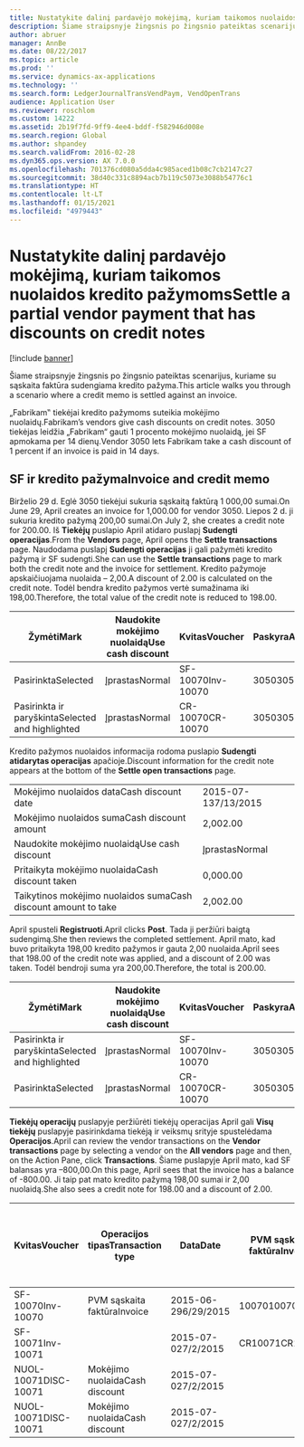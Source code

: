 ```yaml
---
title: Nustatykite dalinį pardavėjo mokėjimą, kuriam taikomos nuolaidos kredito pažymoms
description: Šiame straipsnyje žingsnis po žingsnio pateiktas scenarijus, kuriame su sąskaita faktūra sudengiama kredito pažyma.
author: abruer
manager: AnnBe
ms.date: 08/22/2017
ms.topic: article
ms.prod: ''
ms.service: dynamics-ax-applications
ms.technology: ''
ms.search.form: LedgerJournalTransVendPaym, VendOpenTrans
audience: Application User
ms.reviewer: roschlom
ms.custom: 14222
ms.assetid: 2b19f7fd-9ff9-4ee4-bddf-f582946d008e
ms.search.region: Global
ms.author: shpandey
ms.search.validFrom: 2016-02-28
ms.dyn365.ops.version: AX 7.0.0
ms.openlocfilehash: 701376cd080a5dda4c985aced1b08c7cb2147c27
ms.sourcegitcommit: 38d40c331c8894acb7b119c5073e3088b54776c1
ms.translationtype: HT
ms.contentlocale: lt-LT
ms.lasthandoff: 01/15/2021
ms.locfileid: "4979443"
---
```

# <a name="settle-a-partial-vendor-payment-that-has-discounts-on-credit-notes"></a><span data-ttu-id="71296-103">Nustatykite dalinį pardavėjo mokėjimą, kuriam taikomos nuolaidos kredito pažymoms</span><span class="sxs-lookup"><span data-stu-id="71296-103">Settle a partial vendor payment that has discounts on credit notes</span></span>

[!include [banner](../includes/banner.md)]

<span data-ttu-id="71296-104">Šiame straipsnyje žingsnis po žingsnio pateiktas scenarijus, kuriame su sąskaita faktūra sudengiama kredito pažyma.</span><span class="sxs-lookup"><span data-stu-id="71296-104">This article walks you through a scenario where a credit memo is settled against an invoice.</span></span>

<span data-ttu-id="71296-105">„Fabrikam‟ tiekėjai kredito pažymoms suteikia mokėjimo nuolaidų.</span><span class="sxs-lookup"><span data-stu-id="71296-105">Fabrikam’s vendors give cash discounts on credit notes.</span></span> <span data-ttu-id="71296-106">3050 tiekėjas leidžia „Fabrikam“ gauti 1 procento mokėjimo nuolaidą, jei SF apmokama per 14 dienų.</span><span class="sxs-lookup"><span data-stu-id="71296-106">Vendor 3050 lets Fabrikam take a cash discount of 1 percent if an invoice is paid in 14 days.</span></span>

## <a name="invoice-and-credit-memo"></a><span data-ttu-id="71296-107">SF ir kredito pažyma</span><span class="sxs-lookup"><span data-stu-id="71296-107">Invoice and credit memo</span></span>
<span data-ttu-id="71296-108">Birželio 29 d. Eglė 3050 tiekėjui sukuria sąskaitą faktūrą 1 000,00 sumai.</span><span class="sxs-lookup"><span data-stu-id="71296-108">On June 29, April creates an invoice for 1,000.00 for vendor 3050.</span></span> <span data-ttu-id="71296-109">Liepos 2 d. ji sukuria kredito pažymą 200,00 sumai.</span><span class="sxs-lookup"><span data-stu-id="71296-109">On July 2, she creates a credit note for 200.00.</span></span> <span data-ttu-id="71296-110">Iš **Tiekėjų** puslapio April atidaro puslapį **Sudengti operacijas**.</span><span class="sxs-lookup"><span data-stu-id="71296-110">From the **Vendors** page, April opens the **Settle transactions** page.</span></span> <span data-ttu-id="71296-111">Naudodama puslapį **Sudengti operacijas** ji gali pažymėti kredito pažymą ir SF sudengti.</span><span class="sxs-lookup"><span data-stu-id="71296-111">She can use the **Settle transactions** page to mark both the credit note and the invoice for settlement.</span></span> <span data-ttu-id="71296-112">Kredito pažymoje apskaičiuojama nuolaida – 2,00.</span><span class="sxs-lookup"><span data-stu-id="71296-112">A discount of 2.00 is calculated on the credit note.</span></span> <span data-ttu-id="71296-113">Todėl bendra kredito pažymos vertė sumažinama iki 198,00.</span><span class="sxs-lookup"><span data-stu-id="71296-113">Therefore, the total value of the credit note is reduced to 198.00.</span></span>

| <span data-ttu-id="71296-114">Žymėti</span><span class="sxs-lookup"><span data-stu-id="71296-114">Mark</span></span>                     | <span data-ttu-id="71296-115">Naudokite mokėjimo nuolaidą</span><span class="sxs-lookup"><span data-stu-id="71296-115">Use cash discount</span></span> | <span data-ttu-id="71296-116">Kvitas</span><span class="sxs-lookup"><span data-stu-id="71296-116">Voucher</span></span>   | <span data-ttu-id="71296-117">Paskyra</span><span class="sxs-lookup"><span data-stu-id="71296-117">Account</span></span> | <span data-ttu-id="71296-118">Data</span><span class="sxs-lookup"><span data-stu-id="71296-118">Date</span></span>      | <span data-ttu-id="71296-119">Terminas</span><span class="sxs-lookup"><span data-stu-id="71296-119">Due date</span></span>  | <span data-ttu-id="71296-120">PVM sąskaita faktūra</span><span class="sxs-lookup"><span data-stu-id="71296-120">Invoice</span></span> | <span data-ttu-id="71296-121">Suma operacijos valiuta</span><span class="sxs-lookup"><span data-stu-id="71296-121">Amount in transaction currency</span></span> | <span data-ttu-id="71296-122">Valiuta</span><span class="sxs-lookup"><span data-stu-id="71296-122">Currency</span></span> | <span data-ttu-id="71296-123">Sudengtina suma</span><span class="sxs-lookup"><span data-stu-id="71296-123">Amount to settle</span></span> |
|--------------------------|-------------------|-----------|---------|-----------|-----------|---------|--------------------------------|----------|------------------|
| <span data-ttu-id="71296-124">Pasirinkta</span><span class="sxs-lookup"><span data-stu-id="71296-124">Selected</span></span>                 | <span data-ttu-id="71296-125">Įprastas</span><span class="sxs-lookup"><span data-stu-id="71296-125">Normal</span></span>            | <span data-ttu-id="71296-126">SF-10070</span><span class="sxs-lookup"><span data-stu-id="71296-126">Inv-10070</span></span> | <span data-ttu-id="71296-127">3050</span><span class="sxs-lookup"><span data-stu-id="71296-127">3050</span></span>    | <span data-ttu-id="71296-128">2015-06-29</span><span class="sxs-lookup"><span data-stu-id="71296-128">6/29/2015</span></span> | <span data-ttu-id="71296-129">2015-07-29</span><span class="sxs-lookup"><span data-stu-id="71296-129">7/29/2015</span></span> | <span data-ttu-id="71296-130">10070</span><span class="sxs-lookup"><span data-stu-id="71296-130">10070</span></span>   | <span data-ttu-id="71296-131">–1 000,00</span><span class="sxs-lookup"><span data-stu-id="71296-131">-1,000.00</span></span>                      | <span data-ttu-id="71296-132">USD</span><span class="sxs-lookup"><span data-stu-id="71296-132">USD</span></span>      | <span data-ttu-id="71296-133">–990,00</span><span class="sxs-lookup"><span data-stu-id="71296-133">-990.00</span></span>          |
| <span data-ttu-id="71296-134">Pasirinkta ir paryškinta</span><span class="sxs-lookup"><span data-stu-id="71296-134">Selected and highlighted</span></span> | <span data-ttu-id="71296-135">Įprastas</span><span class="sxs-lookup"><span data-stu-id="71296-135">Normal</span></span>            | <span data-ttu-id="71296-136">CR-10070</span><span class="sxs-lookup"><span data-stu-id="71296-136">CR-10070</span></span>  | <span data-ttu-id="71296-137">3050</span><span class="sxs-lookup"><span data-stu-id="71296-137">3050</span></span>    | <span data-ttu-id="71296-138">2015-07-02</span><span class="sxs-lookup"><span data-stu-id="71296-138">7/2/2015</span></span>  | <span data-ttu-id="71296-139">2015-07-29</span><span class="sxs-lookup"><span data-stu-id="71296-139">7/29/2015</span></span> |         | <span data-ttu-id="71296-140">200,00</span><span class="sxs-lookup"><span data-stu-id="71296-140">200.00</span></span>                         | <span data-ttu-id="71296-141">USD</span><span class="sxs-lookup"><span data-stu-id="71296-141">USD</span></span>      | <span data-ttu-id="71296-142">198,00</span><span class="sxs-lookup"><span data-stu-id="71296-142">198.00</span></span>           |

<span data-ttu-id="71296-143">Kredito pažymos nuolaidos informacija rodoma puslapio **Sudengti atidarytas operacijas** apačioje.</span><span class="sxs-lookup"><span data-stu-id="71296-143">Discount information for the credit note appears at the bottom of the **Settle open transactions** page.</span></span>

|                              |           |
|------------------------------|-----------|
| <span data-ttu-id="71296-144">Mokėjimo nuolaidos data</span><span class="sxs-lookup"><span data-stu-id="71296-144">Cash discount date</span></span>           | <span data-ttu-id="71296-145">2015-07-13</span><span class="sxs-lookup"><span data-stu-id="71296-145">7/13/2015</span></span> |
| <span data-ttu-id="71296-146">Mokėjimo nuolaidos suma</span><span class="sxs-lookup"><span data-stu-id="71296-146">Cash discount amount</span></span>         | <span data-ttu-id="71296-147">2,00</span><span class="sxs-lookup"><span data-stu-id="71296-147">2.00</span></span>      |
| <span data-ttu-id="71296-148">Naudokite mokėjimo nuolaidą</span><span class="sxs-lookup"><span data-stu-id="71296-148">Use cash discount</span></span>            | <span data-ttu-id="71296-149">Įprastas</span><span class="sxs-lookup"><span data-stu-id="71296-149">Normal</span></span>    |
| <span data-ttu-id="71296-150">Pritaikyta mokėjimo nuolaida</span><span class="sxs-lookup"><span data-stu-id="71296-150">Cash discount taken</span></span>          | <span data-ttu-id="71296-151">0,00</span><span class="sxs-lookup"><span data-stu-id="71296-151">0.00</span></span>      |
| <span data-ttu-id="71296-152">Taikytinos mokėjimo nuolaidos suma</span><span class="sxs-lookup"><span data-stu-id="71296-152">Cash discount amount to take</span></span> | <span data-ttu-id="71296-153">2,00</span><span class="sxs-lookup"><span data-stu-id="71296-153">2.00</span></span>      |

<span data-ttu-id="71296-154">April spusteli **Registruoti**.</span><span class="sxs-lookup"><span data-stu-id="71296-154">April clicks **Post**.</span></span> <span data-ttu-id="71296-155">Tada ji peržiūri baigtą sudengimą.</span><span class="sxs-lookup"><span data-stu-id="71296-155">She then reviews the completed settlement.</span></span> <span data-ttu-id="71296-156">April mato, kad buvo pritaikyta 198,00 kredito pažymos ir gauta 2,00 nuolaida.</span><span class="sxs-lookup"><span data-stu-id="71296-156">April sees that 198.00 of the credit note was applied, and a discount of 2.00 was taken.</span></span> <span data-ttu-id="71296-157">Todėl bendroji suma yra 200,00.</span><span class="sxs-lookup"><span data-stu-id="71296-157">Therefore, the total is 200.00.</span></span>

| <span data-ttu-id="71296-158">Žymėti</span><span class="sxs-lookup"><span data-stu-id="71296-158">Mark</span></span>                     | <span data-ttu-id="71296-159">Naudokite mokėjimo nuolaidą</span><span class="sxs-lookup"><span data-stu-id="71296-159">Use cash discount</span></span> | <span data-ttu-id="71296-160">Kvitas</span><span class="sxs-lookup"><span data-stu-id="71296-160">Voucher</span></span>   | <span data-ttu-id="71296-161">Paskyra</span><span class="sxs-lookup"><span data-stu-id="71296-161">Account</span></span> | <span data-ttu-id="71296-162">Data</span><span class="sxs-lookup"><span data-stu-id="71296-162">Date</span></span>      | <span data-ttu-id="71296-163">Terminas</span><span class="sxs-lookup"><span data-stu-id="71296-163">Due date</span></span>  | <span data-ttu-id="71296-164">PVM sąskaita faktūra</span><span class="sxs-lookup"><span data-stu-id="71296-164">Invoice</span></span>  | <span data-ttu-id="71296-165">Suma operacijos valiuta</span><span class="sxs-lookup"><span data-stu-id="71296-165">Amount in transaction currency</span></span> | <span data-ttu-id="71296-166">Valiuta</span><span class="sxs-lookup"><span data-stu-id="71296-166">Currency</span></span> | <span data-ttu-id="71296-167">Sudengtina suma</span><span class="sxs-lookup"><span data-stu-id="71296-167">Amount to settle</span></span> |
|--------------------------|-------------------|-----------|---------|-----------|-----------|----------|--------------------------------|----------|------------------|
| <span data-ttu-id="71296-168">Pasirinkta ir paryškinta</span><span class="sxs-lookup"><span data-stu-id="71296-168">Selected and highlighted</span></span> | <span data-ttu-id="71296-169">Įprastas</span><span class="sxs-lookup"><span data-stu-id="71296-169">Normal</span></span>            | <span data-ttu-id="71296-170">SF-10070</span><span class="sxs-lookup"><span data-stu-id="71296-170">Inv-10070</span></span> | <span data-ttu-id="71296-171">3050</span><span class="sxs-lookup"><span data-stu-id="71296-171">3050</span></span>    | <span data-ttu-id="71296-172">2015-06-29</span><span class="sxs-lookup"><span data-stu-id="71296-172">6/29/2015</span></span> | <span data-ttu-id="71296-173">2015-07-29</span><span class="sxs-lookup"><span data-stu-id="71296-173">7/29/2015</span></span> | <span data-ttu-id="71296-174">10070</span><span class="sxs-lookup"><span data-stu-id="71296-174">10070</span></span>    | <span data-ttu-id="71296-175">–1 000,00</span><span class="sxs-lookup"><span data-stu-id="71296-175">-1,000.00</span></span>                      | <span data-ttu-id="71296-176">USD</span><span class="sxs-lookup"><span data-stu-id="71296-176">USD</span></span>      | <span data-ttu-id="71296-177">–200,00</span><span class="sxs-lookup"><span data-stu-id="71296-177">-200.00</span></span>          |
| <span data-ttu-id="71296-178">Pasirinkta</span><span class="sxs-lookup"><span data-stu-id="71296-178">Selected</span></span>                 | <span data-ttu-id="71296-179">Įprastas</span><span class="sxs-lookup"><span data-stu-id="71296-179">Normal</span></span>            | <span data-ttu-id="71296-180">CR-10070</span><span class="sxs-lookup"><span data-stu-id="71296-180">CR-10070</span></span>  | <span data-ttu-id="71296-181">3050</span><span class="sxs-lookup"><span data-stu-id="71296-181">3050</span></span>    | <span data-ttu-id="71296-182">2015-07-02</span><span class="sxs-lookup"><span data-stu-id="71296-182">7/2/2015</span></span>  | <span data-ttu-id="71296-183">2015-07-29</span><span class="sxs-lookup"><span data-stu-id="71296-183">7/29/2015</span></span> | <span data-ttu-id="71296-184">CR-10070</span><span class="sxs-lookup"><span data-stu-id="71296-184">CR-10070</span></span> | <span data-ttu-id="71296-185">200,00</span><span class="sxs-lookup"><span data-stu-id="71296-185">200.00</span></span>                         | <span data-ttu-id="71296-186">USD</span><span class="sxs-lookup"><span data-stu-id="71296-186">USD</span></span>      | <span data-ttu-id="71296-187">198,00</span><span class="sxs-lookup"><span data-stu-id="71296-187">198.00</span></span>           |

<span data-ttu-id="71296-188">**Tiekėjų operacijų** puslapyje peržiūrėti tiekėjų operacijas April gali **Visų tiekėjų** puslapyje pasirinkdama tiekėją ir veiksmų srityje spustelėdama **Operacijos**.</span><span class="sxs-lookup"><span data-stu-id="71296-188">April can review the vendor transactions on the **Vendor transactions** page by selecting a vendor on the **All vendors** page and then, on the Action Pane, click **Transactions**.</span></span> <span data-ttu-id="71296-189">Šiame puslapyje April mato, kad SF balansas yra –800,00.</span><span class="sxs-lookup"><span data-stu-id="71296-189">On this page, April sees that the invoice has a balance of -800.00.</span></span> <span data-ttu-id="71296-190">Ji taip pat mato kredito pažymą 198,00 sumai ir 2,00 nuolaidą.</span><span class="sxs-lookup"><span data-stu-id="71296-190">She also sees a credit note for 198.00 and a discount of 2.00.</span></span>

| <span data-ttu-id="71296-191">Kvitas</span><span class="sxs-lookup"><span data-stu-id="71296-191">Voucher</span></span>    | <span data-ttu-id="71296-192">Operacijos tipas</span><span class="sxs-lookup"><span data-stu-id="71296-192">Transaction type</span></span> | <span data-ttu-id="71296-193">Data</span><span class="sxs-lookup"><span data-stu-id="71296-193">Date</span></span>      | <span data-ttu-id="71296-194">PVM sąskaita faktūra</span><span class="sxs-lookup"><span data-stu-id="71296-194">Invoice</span></span> | <span data-ttu-id="71296-195">Operacijos valiutos debeto suma</span><span class="sxs-lookup"><span data-stu-id="71296-195">Amount in transaction currency debit</span></span> | <span data-ttu-id="71296-196">Operacijos valiutos kredito suma</span><span class="sxs-lookup"><span data-stu-id="71296-196">Amount in transaction currency credit</span></span> | <span data-ttu-id="71296-197">Likutis</span><span class="sxs-lookup"><span data-stu-id="71296-197">Balance</span></span> | <span data-ttu-id="71296-198">Valiuta</span><span class="sxs-lookup"><span data-stu-id="71296-198">Currency</span></span> |
|------------|------------------|-----------|---------|--------------------------------------|---------------------------------------|---------|----------|
| <span data-ttu-id="71296-199">SF-10070</span><span class="sxs-lookup"><span data-stu-id="71296-199">Inv-10070</span></span>  | <span data-ttu-id="71296-200">PVM sąskaita faktūra</span><span class="sxs-lookup"><span data-stu-id="71296-200">Invoice</span></span>          | <span data-ttu-id="71296-201">2015-06-29</span><span class="sxs-lookup"><span data-stu-id="71296-201">6/29/2015</span></span> | <span data-ttu-id="71296-202">10070</span><span class="sxs-lookup"><span data-stu-id="71296-202">10070</span></span>   |                                      | <span data-ttu-id="71296-203">1000,00</span><span class="sxs-lookup"><span data-stu-id="71296-203">1,000.00</span></span>                              | <span data-ttu-id="71296-204">–800,00</span><span class="sxs-lookup"><span data-stu-id="71296-204">-800.00</span></span> | <span data-ttu-id="71296-205">USD</span><span class="sxs-lookup"><span data-stu-id="71296-205">USD</span></span>      |
| <span data-ttu-id="71296-206">SF-10071</span><span class="sxs-lookup"><span data-stu-id="71296-206">Inv-10071</span></span>  |                  | <span data-ttu-id="71296-207">2015-07-02</span><span class="sxs-lookup"><span data-stu-id="71296-207">7/2/2015</span></span>  | <span data-ttu-id="71296-208">CR10071</span><span class="sxs-lookup"><span data-stu-id="71296-208">CR10071</span></span> | <span data-ttu-id="71296-209">200,00</span><span class="sxs-lookup"><span data-stu-id="71296-209">200.00</span></span>                               |                                       | <span data-ttu-id="71296-210">0,00</span><span class="sxs-lookup"><span data-stu-id="71296-210">0.00</span></span>    | <span data-ttu-id="71296-211">USD</span><span class="sxs-lookup"><span data-stu-id="71296-211">USD</span></span>      |
| <span data-ttu-id="71296-212">NUOL-10071</span><span class="sxs-lookup"><span data-stu-id="71296-212">DISC-10071</span></span> |  <span data-ttu-id="71296-213">Mokėjimo nuolaida</span><span class="sxs-lookup"><span data-stu-id="71296-213">Cash discount</span></span>   | <span data-ttu-id="71296-214">2015-07-02</span><span class="sxs-lookup"><span data-stu-id="71296-214">7/2/2015</span></span>  |         | <span data-ttu-id="71296-215">2,00</span><span class="sxs-lookup"><span data-stu-id="71296-215">2.00</span></span>                                 |                                       | <span data-ttu-id="71296-216">0,00</span><span class="sxs-lookup"><span data-stu-id="71296-216">0.00</span></span>    | <span data-ttu-id="71296-217">USD</span><span class="sxs-lookup"><span data-stu-id="71296-217">USD</span></span>      |
| <span data-ttu-id="71296-218">NUOL-10071</span><span class="sxs-lookup"><span data-stu-id="71296-218">DISC-10071</span></span> |  <span data-ttu-id="71296-219">Mokėjimo nuolaida</span><span class="sxs-lookup"><span data-stu-id="71296-219">Cash discount</span></span>   | <span data-ttu-id="71296-220">2015-07-02</span><span class="sxs-lookup"><span data-stu-id="71296-220">7/2/2015</span></span>  |         |                                      | <span data-ttu-id="71296-221">2,00</span><span class="sxs-lookup"><span data-stu-id="71296-221">2.00</span></span>                                  | <span data-ttu-id="71296-222">0,00</span><span class="sxs-lookup"><span data-stu-id="71296-222">0.00</span></span>    | <span data-ttu-id="71296-223">USD</span><span class="sxs-lookup"><span data-stu-id="71296-223">USD</span></span>      |






